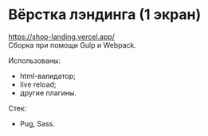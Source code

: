# Вёрстка лэндинга (1 экран)

https://shop-landing.vercel.app/<br>
Сборка при помощи Gulp и Webpack.

Использованы:
- html-валидатор;
- live reload;
- другие плагины. 

Стек:
- Pug, Sass.
